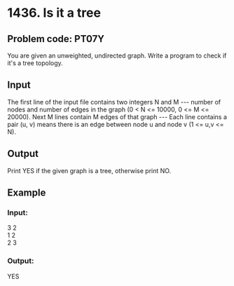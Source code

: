 1436\. Is it a tree
===================

## Problem code: PT07Y

You are given an unweighted, undirected graph. Write a program to check if it's a tree topology.  

## Input

The first line of the input file contains two integers N and M --- number of nodes and number of edges in the graph (0 &lt; N &lt;= 10000, 0 &lt;= M &lt;= 20000). Next M lines contain M edges of that graph --- Each line contains a pair (u, v) means there is an edge between node u and node v (1 &lt;= u,v &lt;= N).  

## Output

Print YES if the given graph is a tree, otherwise print NO.  

## Example

### Input:
3 2  
1 2  
2 3  

### Output:
YES  


